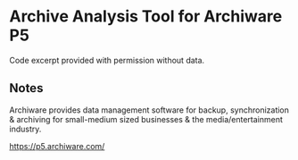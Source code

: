 Archive Analysis Tool for Archiware P5
====================

Code excerpt provided with permission without data.


Notes
-----

Archiware provides data management software for backup, synchronization & archiving for small-medium sized businesses & the media/entertainment industry.

https://p5.archiware.com/
